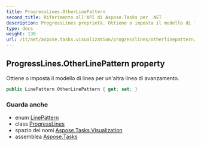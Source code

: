 ```yaml
---
title: ProgressLines.OtherLinePattern
second_title: Riferimento all'API di Aspose.Tasks per .NET
description: ProgressLines proprietà. Ottiene o imposta il modello di linea per unaltra linea di avanzamento.
type: docs
weight: 130
url: /it/net/aspose.tasks.visualization/progresslines/otherlinepattern/
---
```

## ProgressLines.OtherLinePattern property

Ottiene o imposta il modello di linea per un'altra linea di avanzamento.

```csharp
public LinePattern OtherLinePattern { get; set; }
```

### Guarda anche

* enum [LinePattern](../../linepattern/)
* class [ProgressLines](../)
* spazio dei nomi [Aspose.Tasks.Visualization](../../progresslines/)
* assemblea [Aspose.Tasks](../../../)


